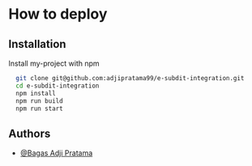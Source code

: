 
# How to deploy

## Installation

Install my-project with npm

```bash
  git clone git@github.com:adjipratama99/e-subdit-integration.git
  cd e-subdit-integration
  npm install
  npm run build
  npm run start
```
    
## Authors

- [@Bagas Adji Pratama](https://github.com/adjipratama99) 